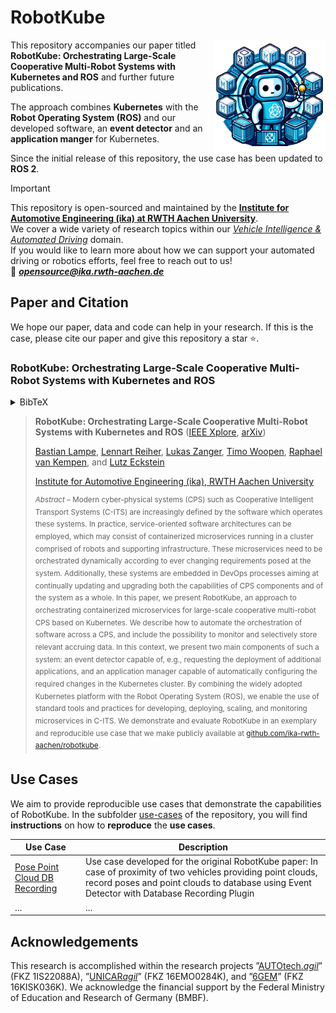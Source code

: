 # RobotKube
<img src="assets/robotkube_logo.png" height=180 align="right">

This repository accompanies our paper titled **RobotKube: Orchestrating Large-Scale Cooperative Multi-Robot Systems with Kubernetes and ROS** and further future publications.

The approach combines **Kubernetes** with the **Robot Operating System (ROS)** and our developed software, an **event detector** and an **application manger** for Kubernetes. 

Since the initial release of this repository, the use case has been updated to **ROS 2**.

> [!IMPORTANT]  
> This repository is open-sourced and maintained by the [**Institute for Automotive Engineering (ika) at RWTH Aachen University**](https://www.ika.rwth-aachen.de/).  
> We cover a wide variety of research topics within our [*Vehicle Intelligence & Automated Driving*](https://www.ika.rwth-aachen.de/en/competences/fields-of-research/vehicle-intelligence-automated-driving.html) domain.  
> If you would like to learn more about how we can support your automated driving or robotics efforts, feel free to reach out to us!  
> :email: ***opensource@ika.rwth-aachen.de***

## Paper and Citation

We hope our paper, data and code can help in your research. If this is the case, please cite our paper and give this repository a star ⭐.

### RobotKube: Orchestrating Large-Scale Cooperative Multi-Robot Systems with Kubernetes and ROS

<details>
<summary>BibTeX</summary>

```
@INPROCEEDINGS{Lampe2023RobotKube,
  author={Lampe, Bastian and Reiher, Lennart and Zanger, Lukas and Woopen, Timo and van Kempen, Raphael and Eckstein, Lutz},
  booktitle={2023 IEEE 26th International Conference on Intelligent Transportation Systems (ITSC)}, 
  title={RobotKube: Orchestrating Large-Scale Cooperative Multi-Robot Systems with Kubernetes and ROS}, 
  year={2023},
  pages={2719-2725},
  doi={10.1109/ITSC57777.2023.10422370}}
```
</details>

> **RobotKube: Orchestrating Large-Scale Cooperative Multi-Robot Systems with Kubernetes and ROS** ([IEEE Xplore](https://ieeexplore.ieee.org/document/10422370), [arXiv](https://arxiv.org/abs/2308.07053))
>
> [Bastian Lampe](https://www.ika.rwth-aachen.de/de/institut/team/fahrzeugintelligenz-automatisiertes-fahren/lampe.html), [Lennart Reiher](https://www.ika.rwth-aachen.de/de/institut/team/fahrzeugintelligenz-automatisiertes-fahren/reiher.html), [Lukas Zanger](https://www.ika.rwth-aachen.de/de/institut/team/fahrzeugintelligenz-automatisiertes-fahren/zanger.html), [Timo Woopen](https://www.ika.rwth-aachen.de/de/institut/team/fahrzeugintelligenz-automatisiertes-fahren/woopen.html), [Raphael van Kempen](https://www.ika.rwth-aachen.de/de/institut/team/fahrzeugintelligenz-automatisiertes-fahren/van-kempen.html), and [Lutz Eckstein](https://www.ika.rwth-aachen.de/de/institut/team/univ-prof-dr-ing-lutz-eckstein.html)
>
> [Institute for Automotive Engineering (ika), RWTH Aachen University](https://www.ika.rwth-aachen.de/en/)
> 
> <sup>*Abstract* – Modern cyber-physical systems (CPS) such as Cooperative Intelligent Transport Systems (C-ITS) are increasingly defined by the software which operates these systems. In practice, service-oriented software architectures can be employed, which may consist of containerized microservices running in a cluster comprised of robots and supporting infrastructure. These microservices need to be orchestrated dynamically according to ever changing requirements posed at the system. Additionally, these systems are embedded in DevOps processes aiming at continually updating and upgrading both the capabilities of CPS components and of the system as a whole. In this paper, we present RobotKube, an approach to orchestrating containerized microservices for large-scale cooperative multi-robot CPS based on Kubernetes. We describe how to automate the orchestration of software across a CPS, and include the possibility to monitor and selectively store relevant accruing data. In this context, we present two main components of such a system: an event detector capable of, e.g., requesting the deployment of additional applications, and an application manager capable of automatically configuring the required changes in the Kubernetes cluster. By combining the widely adopted Kubernetes platform with the Robot Operating System (ROS), we enable the use of standard tools and practices for developing, deploying, scaling, and monitoring microservices in C-ITS. We demonstrate and evaluate RobotKube in an exemplary and reproducible use case that we make publicly available at [github.com/ika-rwth-aachen/robotkube](https://github.com/ika-rwth-aachen/robotkube).</sup>

## Use Cases
We aim to provide reproducible use cases that demonstrate the capabilities of RobotKube. In the subfolder [use-cases](./use-cases/) of the repository, you will find **instructions** on how to **reproduce** the **use cases**.

| Use Case | Description |
| --- | --- |
| [Pose Point Cloud DB Recording](./use-cases/pose-point-cloud-db-recording) | Use case developed for the original RobotKube paper: In case of proximity of two vehicles providing point clouds, record poses and point clouds to database using Event Detector with Database Recording Plugin |
| ... | ... |

## Acknowledgements

This research is accomplished within the research projects ”[AUTOtech.*agil*](https://www.ika.rwth-aachen.de/en/competences/projects/automated-driving/autotech-agil-en.html)” (FKZ 1IS22088A), ”[UNICAR*agil*](https://www.unicaragil.de/en/)” (FKZ 16EMO0284K), and ”[6GEM](https://www.6gem.de/en/)” (FKZ 16KISK036K). We acknowledge the financial support by the Federal Ministry of Education and Research of Germany (BMBF).